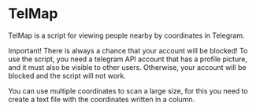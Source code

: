 # TelMap
TelMap is a script for viewing people nearby by coordinates in Telegram.

Important! There is always a chance that your account will be blocked! To use the script, you need a telegram API account that has a profile picture, and it must also be visible to other users. Otherwise, your account will be blocked and the script will not work.

You can use multiple coordinates to scan a large size, for this you need to create a text file with the coordinates written in a column.
